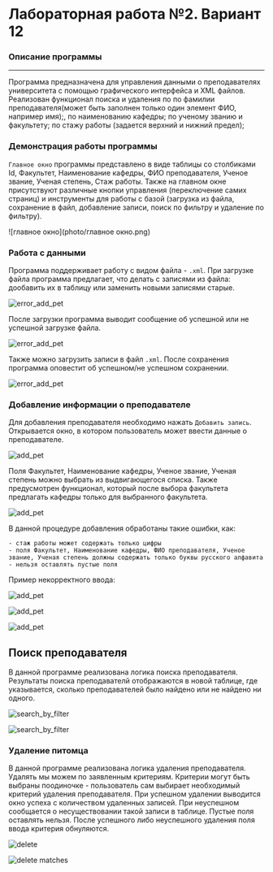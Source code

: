 # Лабораторная работа №2. Вариант 12
### Описание программы
---
Программа предназначена для управления данными о преподавателях университета с помощью графического интерфейса и XML файлов. Реализован функционал поиска и удаления по по фамилии преподавателя(может быть заполнен только один элемент ФИО, например имя);, по наименованию кафедры; 
по ученому званию и факультету;
по стажу работы (задается верхний и нижний предел);


### Демонстрация работы программы
`Главное окно` программы представлено в виде таблицы со столбиками Id, Факультет, Наименование кафедры, ФИО преподавателя, Ученое звание, Ученая степень, Стаж работы. Также на главном окне присутствуют различные кнопки управления (переключение самих страниц) и инструменты для работы с базой (загрузка из файла, сохранение в файл, добавление записи, поиск по фильтру и удаление по фильтру).

![главное окно](photo/главное окно.png)

 ### Работа с данными
 Программа поддерживает работу с видом файла - `.xml`. При загрузке файла программа предлагает, что делать с записями из файла: дообавить их в таблицу или заменить новыми записями старые.
 
 ![error_add_pet](https://github.com/Mariannnnaaaaa/ppois-2-2024/assets/115795639/25b7662e-d8b7-40cc-854b-51acaf425e7c)

 После загрузки программа выводит сообщение об успешной или не успешной загрузке файла.

 ![error_add_pet](https://github.com/Mariannnnaaaaa/ppois-2-2024/assets/115795639/25b7662e-d8b7-40cc-854b-51acaf425e7c)

 Также можно загрузить записи в файл `.xml`. После сохранения программа оповестит об успешном/не успешном сохранении. 
 
 ![error_add_pet](https://github.com/Mariannnnaaaaa/ppois-2-2024/assets/115795639/25b7662e-d8b7-40cc-854b-51acaf425e7c)
 

### Добавление информации о преподавателе
Для добавления преподавателя необходимо нажать `Добавить запись`. Открывается окно, в котором пользователь может ввести данные о преподавателе.

![add_pet](https://github.com/Mariannnnaaaaa/ppois-2-2024/assets/115795639/78539050-1d41-42a3-ab3d-f33e859ebed9)

Поля Факультет, Наименование кафедры, Ученое звание, Ученая степень можно выбрать из выдвигающегося списка. Также предусмотрен функционал, который после выбора факультета предлагать кафедры 
только для выбранного факультета.

![add_pet](https://github.com/Mariannnnaaaaa/ppois-2-2024/assets/115795639/78539050-1d41-42a3-ab3d-f33e859ebed9)

В данной процедуре добавления обработаны такие ошибки, как:
```
- стаж работы может содержать только цифры
- поля Факультет, Наименование кафедры, ФИО преподавателя, Ученое звание, Ученая степень должны содержать только буквы русского алфавита
- нельзя оставлять пустые поля
```
Пример некорректного ввода:

![add_pet](https://github.com/Mariannnnaaaaa/ppois-2-2024/assets/115795639/78539050-1d41-42a3-ab3d-f33e859ebed9)

![add_pet](https://github.com/Mariannnnaaaaa/ppois-2-2024/assets/115795639/78539050-1d41-42a3-ab3d-f33e859ebed9)

![add_pet](https://github.com/Mariannnnaaaaa/ppois-2-2024/assets/115795639/78539050-1d41-42a3-ab3d-f33e859ebed9)

## Поиск преподавателя
В данной программе реализована логика поиска преподавателя. Результаты поиска преподавателй отображаются в новой таблице, где указывается, сколько преподавателей было найдено или не найдено ни одного. 

![search_by_filter](https://github.com/Mariannnnaaaaa/ppois-2-2024/assets/115795639/41783cfa-3af3-48ca-a508-ae59c4d63a60)


![search_by_filter](https://github.com/Mariannnnaaaaa/ppois-2-2024/assets/115795639/41783cfa-3af3-48ca-a508-ae59c4d63a60)


### Удаление питомца
В данной программе реализована логика удаления преподавателя. Удалять мы можем по заявленным критериям. Критерии могут быть выбраны поодиночке - пользователь сам выбирает необходимый критерий удаления преподавателя. При успешном удалении выводится окно успеха с количеством удаленных записей. При неуспешном сообщается о несуществовании такой записи в таблице. Пустые поля оставлять нельзя. После успешного либо неуспешного удаления поля ввода критерия обнуляются.

![delete](https://github.com/Mariannnnaaaaa/ppois-2-2024/assets/115795639/aa1fc267-fd4b-4c32-ba51-594e06855122)


![delete matches](https://github.com/Mariannnnaaaaa/ppois-2-2024/assets/115795639/8e8bee1c-6572-4562-839f-24b090e12b93)

